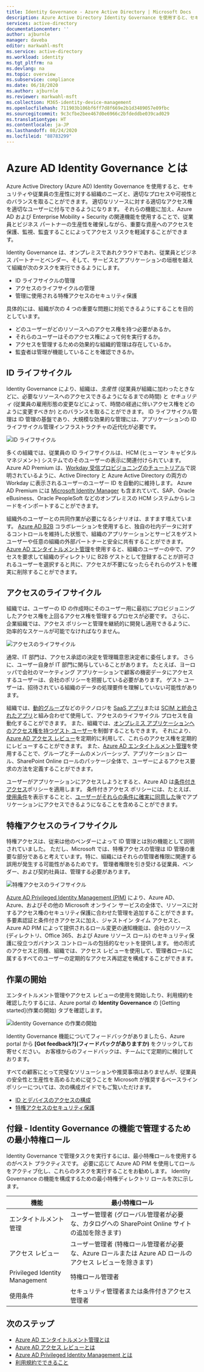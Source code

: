 ```yaml
---
title: Identity Governance - Azure Active Directory | Microsoft Docs
description: Azure Active Directory Identity Governance を使用すると、セキュリティや従業員の生産性に対する組織のニーズと、適切なプロセスや可視性とのバランスを取ることができます。
services: active-directory
documentationcenter: ''
author: ajburnle
manager: daveba
editor: markwahl-msft
ms.service: active-directory
ms.workload: identity
ms.tgt_pltfrm: na
ms.devlang: na
ms.topic: overview
ms.subservice: compliance
ms.date: 06/18/2020
ms.author: ajburnle
ms.reviewer: markwahl-msft
ms.collection: M365-identity-device-management
ms.openlocfilehash: 711903b106bf6ff7d8f669e2b1d3489057e09fbc
ms.sourcegitcommit: 9c3cfbe2bee467d0e6966c2bfdeddbe039cad029
ms.translationtype: HT
ms.contentlocale: ja-JP
ms.lasthandoff: 08/24/2020
ms.locfileid: "88783299"
---
```

# <a name="what-is-azure-ad-identity-governance"></a>Azure AD Identity Governance とは

Azure Active Directory (Azure AD) Identity Governance を使用すると、セキュリティや従業員の生産性に対する組織のニーズと、適切なプロセスや可視性とのバランスを取ることができます。 適切なリソースに対する適切なアクセス権を適切なユーザーに付与できるようになります。 それらの機能に加え、Azure AD および Enterprise Mobility + Security の関連機能を使用することで、従業員とビジネス パートナーの生産性を確保しながら、重要な資産へのアクセスを保護、監視、監査することによってアクセス リスクを軽減することができます。  

Identity Governance は、オンプレミスであれクラウドであれ、従業員とビジネス パートナーとベンダー、そして、サービスとアプリケーションの垣根を越えて組織が次のタスクを実行できるようにします。

- ID ライフサイクルの管理
- アクセスのライフサイクルの管理
- 管理に使用される特権アクセスのセキュリティ保護

具体的には、組織が次の 4 つの重要な問題に対処できるようにすることを目的としています。

- どのユーザーがどのリソースへのアクセス権を持つ必要があるか。
- それらのユーザーはそのアクセス権によって何を実行するか。
- アクセスを管理するための効果的な組織的管理は存在しているか。
- 監査者は管理が機能していることを確認できるか。

## <a name="identity-lifecycle"></a>ID ライフサイクル

Identity Governance により、組織は、*生産性* (従業員が組織に加わったときなどに、必要なリソースへのアクセスできるようになるまでの時間) と *セキュリティ* (従業員の雇用形態の変更などによって、時間の経過に伴いアクセス権をどのように変更すべきか) とのバランスを取ることができます。  ID ライフサイクル管理は ID 管理の基盤であり、大規模な効果的な管理には、アプリケーションの ID ライフサイクル管理インフラストラクチャの近代化が必要です。

![ID ライフサイクル](./media/identity-governance-overview/identity-lifecycle.png)

多くの組織では、従業員の ID ライフサイクルは、HCM (ヒューマン キャピタル マネジメント) システムでのそのユーザーの表示に関連付けられています。  Azure AD Premium は、[Workday 受信プロビジョニングのチュートリアル](../saas-apps/workday-inbound-tutorial.md)で説明されているように、Active Directory と Azure Active Directory の両方の Workday に表示されるユーザーのユーザー ID を自動的に維持します。  Azure AD Premium には [Microsoft Identity Manager](/microsoft-identity-manager/) も含まれていて、SAP、Oracle eBusiness、Oracle PeopleSoft などのオンプレミスの HCM システムからレコードをインポートすることができます。

組織外のユーザーとの共同作業が必要になるシナリオは、ますます増えています。 [Azure AD B2B](/azure/active-directory/b2b/) コラボレーションを使用すると、独自の社内データに対するコントロールを維持した状態で、組織のアプリケーションとサービスをゲスト ユーザーや任意の組織の外部パートナーと安全に共有することができます。  [Azure AD エンタイトルメント管理](entitlement-management-overview.md)を使用すると、組織のユーザーの中で、アクセスを要求して組織のディレクトリに B2B ゲストとして登録することが許可されるユーザーを選択すると共に、アクセスが不要になったらそれらのゲストを確実に削除することができます。

## <a name="access-lifecycle"></a>アクセスのライフサイクル

組織では、ユーザーの ID の作成時にそのユーザー用に最初にプロビジョニングしたアクセス権を上回るアクセス権を管理するプロセスが必要です。  さらに、企業組織では、アクセス ポリシーと管理を継続的に開発し適用できるように、効率的なスケールが可能でなければなりません。

![アクセスのライフサイクル](./media/identity-governance-overview/access-lifecycle.png)

通常、IT 部門は、アクセス承認の決定を管理職意思決定者に委任します。  さらに、ユーザー自身が IT 部門に関与していることがあります。  たとえば、ヨーロッパで会社のマーケティング アプリケーションで顧客の機密データにアクセスするユーザーは、会社のポリシーを把握している必要があります。 ゲスト ユーザーは、招待されている組織のデータの処理要件を理解していない可能性があります。

組織では、[動的グループ](../users-groups-roles/groups-dynamic-membership.md)などのテクノロジを [SaaS アプリ](../saas-apps/tutorial-list.md)または [SCIM と統合されたアプリ](../app-provisioning/use-scim-to-provision-users-and-groups.md)と組み合わせて使用して、アクセスのライフサイクル プロセスを自動化することができます。  また、組織では、[オンプレミス アプリケーションへのアクセス権を持つゲスト ユーザー](../external-identities/hybrid-cloud-to-on-premises.md)を制御することもできます。  それにより、[Azure AD アクセス レビュー](access-reviews-overview.md)を定期的に利用して、これらのアクセス権を定期的にレビューすることができます。   また、[Azure AD エンタイトルメント管理](entitlement-management-overview.md)を使用することで、グループとチームのメンバーシップ、アプリケーション ロール、SharePoint Online ロールのパッケージ全体で、ユーザーによるアクセス要求の方法を定義することができます。

ユーザーがアプリケーションにアクセスしようとすると、Azure AD は[条件付きアクセス](../conditional-access/index.yml)ポリシーを適用します。 条件付きアクセス ポリシーには、たとえば、[使用条件](../conditional-access/terms-of-use.md)を表示することと、[ユーザーがそれらの条件に確実に同意した](../conditional-access/require-tou.md)後でアプリケーションにアクセスできるようになることを含めることができます。

## <a name="privileged-access-lifecycle"></a>特権アクセスのライフサイクル

特権アクセスは、従来は他のベンダーによって ID 管理とは別の機能として説明されていました。 ただし、Microsoft では、特権アクセスの管理は ID 管理の重要な部分であると考えています。特に、組織にはそれらの管理者権限に関連する誤用が発生する可能性があるためです。 管理者権限を引き受ける従業員、ベンダー、および契約社員は、管理する必要があります。

![特権アクセスのライフサイクル](./media/identity-governance-overview/privileged-access-lifecycle.png)

[Azure AD Privileged Identity Management (PIM)](../privileged-identity-management/pim-configure.md) により、Azure AD、Azure、およびその他の Microsoft オンライン サービスの全体で、リソースに対するアクセス権のセキュリティ保護に合わせた管理を追加することができます。  多要素認証と条件付きアクセスに加え、ジャストイン タイム アクセスと、Azure AD PIM によって提供されるロール変更の通知機能は、会社のリソース (ディレクトリ、Office 365、および Azure リソース ロール) のセキュリティ保護に役立つガバナンス コントロールの包括的なセットを提供します。 他の形式のアクセスと同様、組織では、アクセス レビューを使用して、管理者ロールに属するすべてのユーザーの定期的なアクセス再認定を構成することができます。

## <a name="getting-started"></a>作業の開始

エンタイトルメント管理やアクセス レビューの使用を開始したり、利用規約を確認したりするには、Azure portal の **Identity Governance** の [Getting started]\(作業の開始\) タブを確認します。

![Identity Governance の作業の開始](./media/identity-governance-overview/getting-started.png)


Identity Governance 機能についてフィードバックがありましたら、Azure portal から **[Got feedback?]\(フィードバックがありますか\)** をクリックしてお寄せください。 お客様からのフィードバックは、チームにて定期的に検討しております。

すべての顧客にとって完璧なソリューションや推奨事項はありませんが、従業員の安全性と生産性を高めるために従うことを Microsoft が推奨するベースライン ポリシーについては、次の構成ガイドでもご覧いただけます。

- [ID とデバイスのアクセスの構成](/microsoft-365/enterprise/microsoft-365-policies-configurations)
- [特権アクセスのセキュリティ保護](../users-groups-roles/directory-admin-roles-secure.md)

## <a name="appendix---least-privileged-roles-for-managing-in-identity-governance-features"></a>付録 - Identity Governance の機能で管理するための最小特権ロール

Identity Governance で管理タスクを実行するには、最小特権ロールを使用するのがベスト プラクティスです。 必要に応じて Azure AD PIM を使用してロールをアクティブ化し、これらのタスクを実行することをお勧めします。 Identity Governance の機能を構成するための最小特権ディレクトリ ロールを次に示します。

| 機能 | 最小特権ロール |
| ------- | --------------------- |
| エンタイトルメント管理 | ユーザー管理者 (グローバル管理者が必要な、カタログへの SharePoint Online サイトの追加を除きます) |
| アクセス レビュー | ユーザー管理者 (特権ロール管理者が必要な、Azure ロールまたは Azure AD ロールのアクセス レビューを除きます) |
|Privileged Identity Management | 特権ロール管理者 |
| 使用条件 | セキュリティ管理者または条件付きアクセス管理者 |

## <a name="next-steps"></a>次のステップ

- [Azure AD エンタイトルメント管理とは](entitlement-management-overview.md)
- [Azure AD アクセス レビューとは](access-reviews-overview.md)
- [Azure AD Privileged Identity Management とは](../privileged-identity-management/pim-configure.md)
- [利用規約でできること](../conditional-access/terms-of-use.md)